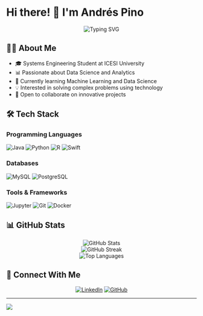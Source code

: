 # Hi there! 👋 I'm Andrés Pino

<div align="center">
  <img src="https://readme-typing-svg.demolab.com?font=Fira+Code&pause=1000&color=3DABF5&center=true&vCenter=true&width=435&lines=Software+Engineering+Student;Data+Science+Enthusiast;Backend+Developer" alt="Typing SVG" />
</div>

## 👨‍💻 About Me

- 🎓 Systems Engineering Student at ICESI University
- 📊 Passionate about Data Science and Analytics
- 🌱 Currently learning Machine Learning and Data Science
- 💡 Interested in solving complex problems using technology
- 🤝 Open to collaborate on innovative projects

## 🛠️ Tech Stack

### Programming Languages
![Java](https://img.shields.io/badge/java-%23ED8B00.svg?style=for-the-badge&logo=java&logoColor=white) 
![Python](https://img.shields.io/badge/python-3670A0?style=for-the-badge&logo=python&logoColor=ffdd54) 
![R](https://img.shields.io/badge/r-%23276DC3.svg?style=for-the-badge&logo=r&logoColor=white) 
![Swift](https://img.shields.io/badge/swift-F54A2A?style=for-the-badge&logo=swift&logoColor=white) 

### Databases
![MySQL](https://img.shields.io/badge/mysql-%2300f.svg?style=for-the-badge&logo=mysql&logoColor=white)
![PostgreSQL](https://img.shields.io/badge/postgresql-%23316192.svg?style=for-the-badge&logo=postgresql&logoColor=white)

### Tools & Frameworks
![Jupyter](https://img.shields.io/badge/Jupyter-%23F37626.svg?style=for-the-badge&logo=Jupyter&logoColor=white)
![Git](https://img.shields.io/badge/git-%23F05033.svg?style=for-the-badge&logo=git&logoColor=white)
![Docker](https://img.shields.io/badge/docker-%230db7ed.svg?style=for-the-badge&logo=docker&logoColor=white)

## 📊 GitHub Stats

<div align="center">
  <img src="https://github-readme-stats.vercel.app/api?username=andrespin0&theme=react&hide_border=false&include_all_commits=true&count_private=true" alt="GitHub Stats" />
  <br/>
  <img src="https://github-readme-streak-stats.herokuapp.com/?user=andrespin0&theme=react&hide_border=false" alt="GitHub Streak" />
  <br/>
  <img src="https://github-readme-stats.vercel.app/api/top-langs/?username=andrespin0&theme=react&hide_border=false&include_all_commits=true&count_private=true&layout=compact" alt="Top Languages" />
</div>

## 🤝 Connect With Me

<div align="center">
  
[![LinkedIn](https://img.shields.io/badge/LinkedIn-%230077B5.svg?style=for-the-badge&logo=linkedin&logoColor=white)](https://www.linkedin.com/in/andrespino-intern-data-scientist) 
[![GitHub](https://img.shields.io/badge/GitHub-%23121011.svg?style=for-the-badge&logo=github&logoColor=white)](https://github.com/AndresPin0)

</div>

---
[![](https://visitcount.itsvg.in/api?id=andrespin0&icon=7&color=12)](https://visitcount.itsvg.in)

